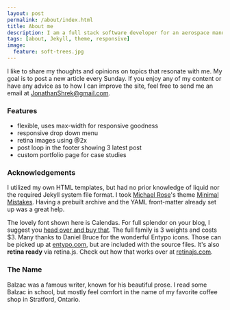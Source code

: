 ```yaml
---
layout: post
permalink: /about/index.html
title: About me
description: I am a full stack software developer for an aerospace manufacturer and also a student. Previously, I worked in the healthcare space as a Physical Therapist Assistant. I enjoy learning and being creative.
tags: [about, Jekyll, theme, responsive]
image:
  feature: soft-trees.jpg
---
```


I like to share my thoughts and opinions on topics that resonate with me. My goal is to post a new article every Sunday. If you enjoy any of my content or have any advice as to how I can improve the site, feel free to send me an email at JonathanShrek@gmail.com.

### Features
* flexible, uses max-width for responsive goodness
* responsive drop down menu
* retina images using @2x
* post loop in the footer showing 3 latest post
* custom portfolio page for case studies

### Acknowledgements
I utilized my own HTML templates, but had no prior knowledge of liquid nor the required Jekyll system file format. I took [Michael Rose](http://twitter.com/mmistakes)'s theme [Minimal Mistakes](http://mmistakes.github.io/minimal-mistakes/). Having a prebuilt archive and the YAML front-matter already set up was a great help. 

 The lovely font shown here is Calendas. For full splendor on your blog, I suggest you [head over and buy that](http://calendasplus.com/). The full family is 3 weights and costs $3. Many thanks to Daniel Bruce for the wonderful Entypo icons. Those can be picked up at [entypo.com](http://entypo.com), but are included with the source files. It's also <b>retina ready</b> via retina.js. Check out how that works over at [retinajs.com](http://retinajs.com).

### The Name
Balzac was a famous writer, known for his beautiful prose. I read some Balzac in school, but mostly feel comfort in the name of my favorite coffee shop in Stratford, Ontario. 
